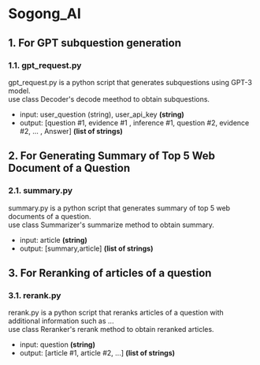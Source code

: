 # Sogong_AI
## 1. For GPT subquestion generation
### 1.1. gpt_request.py
gpt_request.py is a python script that generates subquestions using GPT-3 model.  
use class Decoder's decode meethod to obtain subquestions.
- input: user_question (string), user_api_key **(string)**
- output: [question #1, evidence #1 , inference #1, question #2, evidence #2, ... , Answer] **(list of strings)**


## 2. For Generating Summary of Top 5 Web Document of a Question
### 2.1. summary.py
summary.py is a python script that generates summary of top 5 web documents of a question.  
use class Summarizer's summarize method to obtain summary.
- input: article **(string)**
- output: [summary,article] **(list of strings)**

## 3. For Reranking of articles of a question
### 3.1. rerank.py
rerank.py is a python script that reranks articles of a question with additional information such as ...  
use class Reranker's rerank method to obtain reranked articles.
- input: question **(string)**
- output: [article #1, article #2, ...] **(list of strings)**
